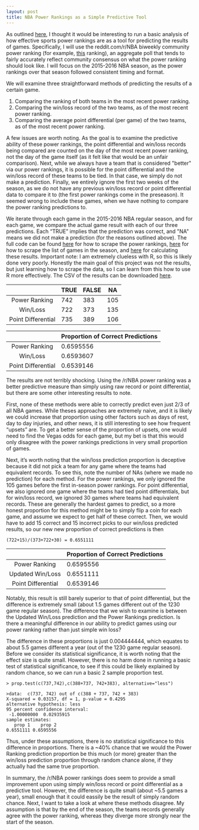 ```yaml
---
layout: post
title: NBA Power Rankings as a Simple Predictive Tool
---
```



As outlined [here](https://dylanpotteroconnell.github.io/dylanpotteroconnell/NBAPowerRankings1/), I thought it would be interesting to run a basic analysis of how effective sports power rankings are as a tool for predicting the results of games. Specifically, I will use the reddit.com/r/NBA biweekly community power ranking (for example, [this](https://www.reddit.com/r/nba/comments/5bpkd6/official_rnba_power_rankings_1_110716/) ranking), an aggregate poll that tends to fairly accurately reflect community consensus on what the power ranking should look like. I will focus on the 2015-2016 NBA season, as the power rankings over that season followed consistent timing and format.

We will examine three straightforward methods of predicting the results of a certain game.

1. Comparing the ranking of both teams in the most recent power ranking.
2. Comparing the win/loss record of the two teams, as of the most recent power ranking.
3. Comparing the average point differential (per game) of the two teams, as of the most recent power ranking.

A few issues are worth noting. As the goal is to examine the predictive ability of these power rankings, the point differential and win/loss records being compared are counted on the day of the most recent power ranking, not the day of the game itself (as it felt like that would be an unfair comparison). Next, while we always have a team that is considered "better" via our power rankings,  it is possible for the point differential and the win/loss record of these teams to be tied. In that case, we simply do not make a prediction. Finally, we entirely ignore the first two weeks of the season, as we do not have any previous win/loss record or point differential data to compare it to (the first power rankings come in the preseason). It seemed wrong to include these games, when we have nothing to compare the power ranking predictions to.

We iterate through each game in the 2015-2016 NBA regular season, and for each game, we compare the actual game result with each of our three predictions. Each “TRUE” implies that the prediction was correct, and "NA" means we did not make a prediction (for the reasons outlined above). The full code can be found [here](https://github.com/dylanpotteroconnell/NBAPowerRankings/blob/master/PowerRankingsScraper.R) for how to scrape the power rankings, [here](https://github.com/dylanpotteroconnell/NBAPowerRankings/blob/master/NBA15-16SeasonScraper.R) for how to scrape the list of games in the season, and [here](https://github.com/dylanpotteroconnell/NBAPowerRankings/blob/master/NBAResultPredicting.R) for calculating these results. Important note: I am extremely clueless with R, so this is likely done very poorly. Honestly the main goal of this project was not the results, but just learning how to scrape the data, so I can learn from this how to use R more effectively. The CSV of the results can be downloaded [here](https://github.com/dylanpotteroconnell/NBAPowerRankings/blob/master/prediction-16season.csv).



|                    | TRUE | FALSE | NA  |
|:------------------:|------|-------|-----|
| Power Ranking      | 742  | 383   | 105 |
| Win/Loss           | 722  | 373   | 135 |
| Point Differential | 735  | 389   | 106 |

|                    | Proportion of Correct Predictions |
|:------------------:|-----------------------------------|
| Power Ranking      | 0.6595556                         |
| Win/Loss           | 0.6593607                         |
| Point Differential | 0.6539146                         |



The results are not terribly shocking. Using the /r/NBA power ranking was a better predictive measure than simply using raw record or point differential, but there are some other interesting results to note.

First, none of these methods were able to correctly predict even just 2/3 of all NBA games. While theses approaches are extremely naive, and it is likely we could increase that proportion using other factors such as days of rest, day to day injuries, and other news, it is still interesting to see how frequent “upsets” are. To get a better sense of the proportion of upsets, one would need to find the Vegas odds for each game, but my bet is that this would only disagree with the power rankings predictions in very small proportion of games.

Next, it’s worth noting that the win/loss prediction proportion is deceptive because it did not pick a team for any game where the teams had equivalent records. To see this, note the number of NAs (where we made no prediction) for each method. For the power rankings, we only ignored the 105 games before the first in-season power rankings. For point differential, we also ignored one game where the teams had tied point differentials, but for win/loss record, we ignored 30 games where teams had equivalent records. These are generally the hardest games to predict, so a more honest proportion for this method might be to simply flip a coin for each game, and assume we expect to get half of these correct. Then, we would have to add 15 correct and 15 incorrect picks to our win/loss predicted results, so our new new proportion of correct predictions is then

~~~~
(722+15)/(373+722+30) = 0.6551111 
~~~~

|                    | Proportion of Correct Predictions |
|:------------------:|-----------------------------------|
| Power Ranking      | 0.6595556                         |
| Updated Win/Loss   | 0.6551111                         |
| Point Differential | 0.6539146                         |


Notably, this result is still barely superior to that of point differential, but the difference is extremely small (about 1.5 games different out of the 1230 game regular season). The difference that we wish to examine is between the Updated Win/Loss prediction and the Power Rankings prediction. Is there a meaningful difference in our ability to predict games using our power  ranking rather than just simple win loss?

The difference in these proportions is just 0.004444444, which equates to about 5.5 games different a year (out of the 1230 game regular season). Before we consider its statistical significance, it is worth noting that the effect size is quite small. However, there is no harm done in running a basic test of statistical significance, to see if this could be likely explained by random chance, so we can run a basic 2 sample proportion test.

~~~~
> prop.test(c(737,742),c(388+737, 742+383), alternative="less")

>data:  c(737, 742) out of c(388 + 737, 742 + 383)
X-squared = 0.03157, df = 1, p-value = 0.4295
alternative hypothesis: less
95 percent confidence interval:
 -1.00000000  0.02935915
sample estimates:
   prop 1    prop 2 
0.6551111 0.6595556 
~~~~

Thus, under these assumptions, there is no statistical significance to this difference in proportions. There is a ~40% chance that we would the Power Ranking prediction proportion be this much (or more) greater than the win/loss prediction proportion through random chance alone, if they actually had the same true proportion.

In summary, the /r/NBA power rankings does seem to provide a small improvement upon using simply win/loss record or point differential as a predictive tool. However, the difference is quite small (about ~5.5 games a year), small enough that it could eassily be the result of simply random chance. Next, I want to take a look at where these methods disagree. My assumption is that by the end of the season, the teams records generally agree with the power ranking, whereas they diverge more strongly near the start of the season.
